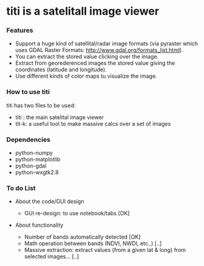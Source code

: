 titi is a satelitall image viewer
====



### Features

* Support a huge kind of satellital/radar image formats (via pyraster which uses GDAL Raster Formats: http://www.gdal.org/formats_list.html).
* You can extract the stored value clicking over the image.
* Extract from georederenced images the stored value giving the coordinates (latitude and longitude).
* Use different kinds of color maps tu visualize the image.

### How to use titi

titi has two files to be used:

* titi : the main satelital image viewer
* tit-k: a useful tool to make massive calcs over a set of images


### Dependencies
* python-numpy
* python-matplotlib
* python-gdal
* python-wxgtk2.8

### To do List
* About the code/GUI design
    * GUI re-design: to use notebook/tabs			[OK]

* About functionality
    * Number of bands automatically detected		[OK]
    * Math operation between bands (NDVI, NWDI, etc..)	[..]
    * Massive extraction: extract values (from a given lat & long) from selected images... [..]


